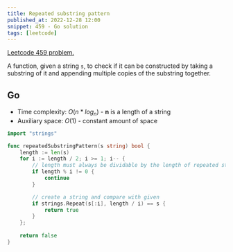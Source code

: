 ```yaml
---
title: Repeated substring pattern
published_at: 2022-12-28 12:00
snippet: 459 - Go solution
tags: [leetcode]
---
```


[Leetcode 459 problem.](https://leetcode.com/problems/repeated-substring-pattern/)

A function, given a string `s`, to check if it can be constructed by taking a substring of it and appending multiple copies of the substring together.

## Go

- Time complexity: $O(n * log_n)$ - **n** is a length of a string
- Auxiliary space: $O(1)$ - constant amount of space

```go
import "strings"

func repeatedSubstringPattern(s string) bool {
    length := len(s)
    for i := length / 2; i >= 1; i-- {
	    // length must always be dividable by the length of repeated string
        if length % i != 0 {
            continue
        }

		// create a string and compare with given
        if strings.Repeat(s[:i], length / i) == s {
            return true
        }
    };
    
    return false
}
```